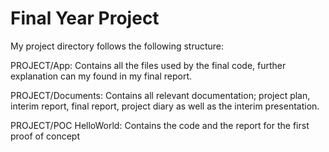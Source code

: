 # Final Year Project

My project directory follows the following structure:

PROJECT/App: Contains all the files used by the final code, further explanation can my found in my final report.

PROJECT/Documents: Contains all relevant documentation; project plan, interim report, final report, project diary as well as the interim presentation.

PROJECT/POC HelloWorld: Contains the code and the report for the first proof of concept
